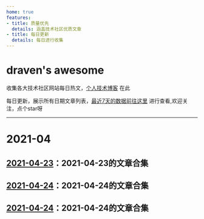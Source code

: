 ```yaml
---
home: true
features:
- title: 质量优先
  details: 涵盖技术社区优质文章
- title: 每日更新
  details: 每日进行收集
---
```


# draven's awesome
收集各大技术社区网站每日热文，[个人技术博客](https://github.com/dravenww/blob) 在此

每日更新，展示所有日期文章列表，[最近7天的数据前往这里](https://github.com/dravenww/awesome) 进行查看,欢迎关注，点个star呀

<hr/> 

# 2021-04
## [2021-04-23](/awesome/2021-04/2021-04-23)：2021-04-23的文章合集
## [2021-04-24](/awesome/2021-04/2021-04-24)：2021-04-24的文章合集
## [2021-04-24](/awesome/2021-04/2021-04-24)：2021-04-24的文章合集
